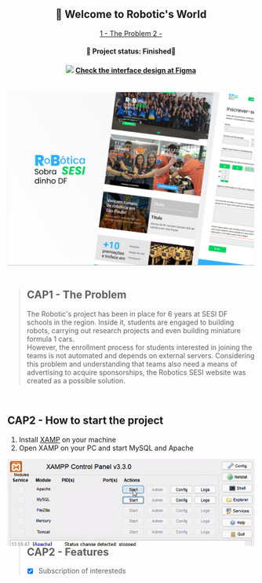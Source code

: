 <h2 align="center">🤖 Welcome to Robotic's World</h2>
<p align="center" >
  <a href="#CAP1 - The Problem"> 1 - The Problem </a>
  <a href="#CAP2 - Features"> 2 - </a>
</p> 
<h4 align="center">
 📌 Project status: Finished🔨
</h4> 
<h4 align="center">
 <img width="10px" src="https://upload.wikimedia.org/wikipedia/commons/3/33/Figma-logo.svg"> <a href="https://www.figma.com/file/NvxG3VtXffKeZLrruVGzcn/PHPRoboticaWebSite?node-id=123%3A4">Check the interface design at Figma</a>
</h4><br>
<img align="center" src="Images/Capa.png"> <br> <br>


> ## CAP1 - The Problem
> <p>The Robotic's project has been in place for 6 years at SESI DF schools in the region. Inside it, students are engaged to building robots, carrying out research projects and even building miniature formula 1 cars. <br>
> However, the enrollment process for students interested in joining the teams is not automated and depends on external servers. Considering this problem and understanding that teams also need a means of advertising to acquire sponsorships, the Robotics SESI website was created as a possible solution.</p> 
<br>

## CAP2 - How to start the project
1. Install <a href="https://www.apachefriends.org/pt_br/index.html">XAMP</a> on your machine
2. Open XAMP on your PC and start MySQL and Apache <br> 
<img align="left" alt="Start servers" src="./Images/xampgif.gif">
<br> <br>

```bash
//Clone this repository
$git clone https://github.com/Suyannesara/RoboticsWebSite.git
```
<br>




> ## CAP2 - Features
> - [x] Subscription of interesteds




